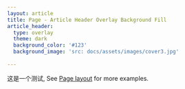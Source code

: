 ```yaml
---
layout: article
title: Page - Article Header Overlay Background Fill
article_header:
  type: overlay
  theme: dark
  background_color: '#123'
  background_image: 'src: docs/assets/images/cover3.jpg'
  
---
```


这是一个测试, See [Page layout](https://tianqi.name/jekyll-TeXt-theme/samples.html#page-layout) for more examples.

<!--more-->
